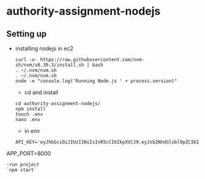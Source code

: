 # authority-assignment-nodejs

## Setting up 

- installing nodejs in ec2
  ```
  curl -o- https://raw.githubusercontent.com/nvm-sh/nvm/v0.39.3/install.sh | bash
  . ~/.nvm/nvm.sh
  . ~/.nvm/nvm.sh
  node -e "console.log('Running Node.js ' + process.version)"
  ```
  
  - cd and install
  ```
  cd authority-assignment-nodejs/
  npm install
  touch .env
  nano .env
  ```
  - in env 
  ```
  API_KEY='eyJhbGciOiJIUzI1NiIsInR5cCI6IkpXVCJ9.eyJsb2NhdGlvbl9pZCI6IkpOVEpTV04ya0tkRVZkMElFbEZhIiwiY29tcGFueV9pZCI6ImJmb1Q3MkNWcm9oMlg4ZWZPUmdRIiwidmVyc2lvbiI6MSwiaWF0IjoxNjYxNDE2NzQzNTcxLCJzdWIiOiJQcVJEWDZqMjdXempXRUNsQm92eCJ9.u6WPtyudfB9R4nLnLbBZ6i9KquDeK6WnIOZxKAeE9Hg'
APP_PORT=8000
```
-run project
`npm start`

